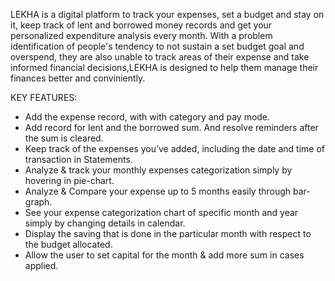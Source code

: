 LEKHA is a digital platform to track your expenses, set a budget and stay on it, keep track of lent and borrowed money records and
get your personalized expenditure analysis every month. With a problem identification of people's tendency to not sustain a set
budget goal and overspend, they are also unable to track areas of their expense and take informed financial decisions,LEKHA is designed
to help them manage their finances better and conviniently. 

KEY FEATURES:
- Add the expense record, with with category and pay mode.
- Add record for lent and the borrowed sum. And resolve reminders after the sum is cleared.
- Keep track of the expenses you’ve added, including the date and time of transaction in Statements.
- Analyze & track your monthly expenses categorization simply by hovering in pie-chart.
- Analyze & Compare your expense up to 5 months easily through bar-graph.
- See your expense categorization chart of specific month and year simply by changing details in calendar.
- Display the saving that is done in the particular month with respect to the budget allocated.
- Allow the user to set capital for the month & add more sum in cases applied.
  

